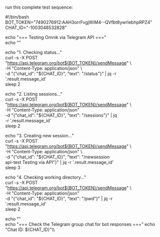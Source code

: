  run this complete test sequence:                                    
                                                                         
  #!/bin/bash                                                            
  BOT_TOKEN="7490276912:AAH3orrFvgjWiM4--QVfbt8ywrlebhpRPZ4"             
  CHAT_ID="-1003048532828"                                               
                                                                         
  echo "=== Testing Omnik via Telegram API ==="                          
  echo ""                                                                
                                                                         
  echo "1. Checking status..."                                           
  curl -s -X POST                                                        
  "https://api.telegram.org/bot${BOT_TOKEN}/sendMessage" \               
    -H "Content-Type: application/json" \                                
    -d "{\"chat_id\": \"${CHAT_ID}\", \"text\": \"/status\"}" | jq -r    
   '.result.message_id'                                                  
  sleep 2                                                                
                                                                         
  echo "2. Listing sessions..."                                          
  curl -s -X POST                                                        
  "https://api.telegram.org/bot${BOT_TOKEN}/sendMessage" \               
    -H "Content-Type: application/json" \                                
    -d "{\"chat_id\": \"${CHAT_ID}\", \"text\": \"/sessions\"}" | jq     
  -r '.result.message_id'                                                
  sleep 2                                                                
                                                                         
  echo "3. Creating new session..."                                      
  curl -s -X POST                                                        
  "https://api.telegram.org/bot${BOT_TOKEN}/sendMessage" \               
    -H "Content-Type: application/json" \                                
    -d "{\"chat_id\": \"${CHAT_ID}\", \"text\": \"/newsession            
  api-test Testing via API\"}" | jq -r '.result.message_id'              
  sleep 3                                                                
                                                                         
  echo "4. Checking working directory..."                                
  curl -s -X POST                                                        
  "https://api.telegram.org/bot${BOT_TOKEN}/sendMessage" \               
    -H "Content-Type: application/json" \                                
    -d "{\"chat_id\": \"${CHAT_ID}\", \"text\": \"/pwd\"}" | jq -r       
  '.result.message_id'                                                   
  sleep 2                                                                
                                                                         
  echo ""                                       
  echo "=== Check the Telegram group chat for bot responses ==="
  echo "Chat ID: ${CHAT_ID}"\\\\

